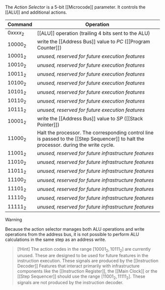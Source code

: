 The _Action Selector_ is a 5-bit [[Microcode]] parameter. It controls the [[ALU]] and additional actions.

| Command   | Operation                                                                                                                             |
| --------- | ------------------------------------------------------------------------------------------------------------------------------------- |
| $0xxxx_2$ | [[ALU]] operation (trailing 4 bits sent to the ALU)                                                                                   |
| $10000_2$ | write the [[Address Bus]] value to $PC$ ([[Program Counter]])                                                                         |
| $10001_2$ | _unused, reserved for future execution features_                                                                                      |
| $10010_2$ | _unused, reserved for future execution features_                                                                                      |
| $10011_2$ | _unused, reserved for future execution features_                                                                                      |
| $10100_2$ | _unused, reserved for future execution features_                                                                                      |
| $10101_2$ | _unused, reserved for future execution features_                                                                                      |
| $10110_2$ | _unused, reserved for future execution features_                                                                                      |
| $10111_2$ | _unused, reserved for future execution features_                                                                                      |
| $10001_2$ | write the [[Address Bus]] value to $SP$ ([[Stack Pointer]])                                                                           |
| $11000_2$ | Halt the processor. The corresponding control line is passed to the [[Step Sequencer]] to halt the processor. during the write cycle. |
| $11001_2$ | _unused, reserved for future infrastructure features_                                                                                 |
| $11010_2$ | _unused, reserved for future infrastructure features_                                                                                 |
| $11011_2$ | _unused, reserved for future infrastructure features_                                                                                 |
| $11100_2$ | _unused, reserved for future infrastructure features_                                                                                 |
| $11101_2$ | _unused, reserved for future infrastructure features_                                                                                 |
| $11110_2$ | _unused, reserved for future infrastructure features_                                                                                 |
| $11111_2$ | _unused, reserved for future infrastructure features_                                                                                 |

>[!warning]
>Because the action selector manages both ALU operations and write operations from the address bus, it is not possible to perform ALU calculations in the same step as an address write.

>[!Hint]
> The action codes in the range $[10001_2, 10111_2]$ are currently unused. These are designed to be used for future features in the instruction execution. These signals are produced by the [[Instruction Decoder]]
> Features that interact primarily with infrastructure components like the [[Instruction Register]], the [[Main Clock]] or the [[Step Sequencer]] should use the range $[11001_2, 11111_2]$. These signals are not produced by the instruction decoder.